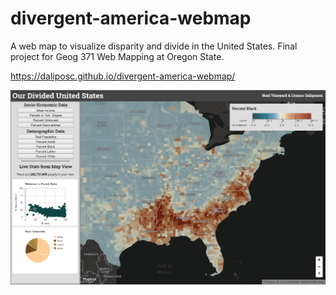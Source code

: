 # divergent-america-webmap
A web map to visualize disparity and divide in the United States. Final project for Geog 371 Web Mapping at Oregon State.

https://daliposc.github.io/divergent-america-webmap/

![Screenshot](/assets/screen.png?raw=true)
